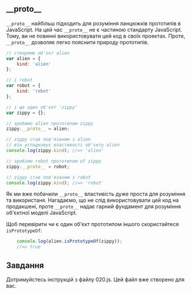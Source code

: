 \_\_proto\_\_
------------------

`__proto__` найбільш підходить для розуміння ланцюжків прототипів в JavaScript. На цей час `__proto__` не є частиною стандарту JavaScript. Тому, ви не повинні використовувати цей код в своїх проектах. Проте, `__proto__` дозволяє легко пояснити природу прототипів.

```js
// створемо об'єкт alien
var alien = {
	kind: 'alien'
};

// і robot
var robot = {
	kind: 'robot'
};

// і ще один об'єкт 'zippy'
var zippy = {};

// зробимо alien прототипом zippy
zippy.__proto__ = alien;

// zippy став пов'язаним з alien
// він успадковує властивості об'єкту alien
console.log(zippy.kind); //=> 'alien'

// зробімо robot прототипом of zippy
zippy.__proto__ = robot;

// zippy став пов'язаним з robot
console.log(zippy.kind); //=> 'robot'
```

Як ми вже побачили `__proto__` властивість дуже проста для розуміння та використаня. Нагадаємо, що не слід використовувати цей код на продакшені, проте `__proto__` надає гарний фундамент для розуміння об'єктної моделі JavaScript.

Щоб перевірити чи є один об'єкт прототипом іншого скористайтеся `isPrototypeOf`:

```js
	console.log(alien.isPrototypeOf(zippy));
	//=> true
```

Завдання
----------

Дотримуйстесь інструкцій з файлу 020.js. 
Цей файл вже створено для вас.
